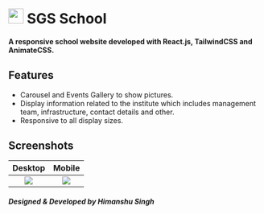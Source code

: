 
# <img src="./images/logo.png" width="30px" /> SGS School
#### A responsive school website developed with React.js, TailwindCSS and AnimateCSS.


## Features

 - Carousel and Events Gallery to show pictures.
 - Display information related to the institute which includes management team, infrastructure, contact details and other.
 - Responsive to all display sizes.

## Screenshots


Desktop           |  Mobile              
:-------------------------:|:-------------------------:
![](./images/sgspc.png)  |  ![](./images/sgsmob.png) 


#### **_Designed & Developed by  Himanshu Singh_**